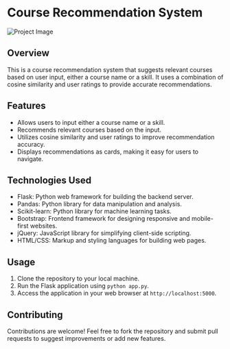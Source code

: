 # Course Recommendation System

![Project Image](project_image.png)

## Overview
This is a course recommendation system that suggests relevant courses based on user input, either a course name or a skill. It uses a combination of cosine similarity and user ratings to provide accurate recommendations.

## Features
- Allows users to input either a course name or a skill.
- Recommends relevant courses based on the input.
- Utilizes cosine similarity and user ratings to improve recommendation accuracy.
- Displays recommendations as cards, making it easy for users to navigate.

## Technologies Used
- Flask: Python web framework for building the backend server.
- Pandas: Python library for data manipulation and analysis.
- Scikit-learn: Python library for machine learning tasks.
- Bootstrap: Frontend framework for designing responsive and mobile-first websites.
- jQuery: JavaScript library for simplifying client-side scripting.
- HTML/CSS: Markup and styling languages for building web pages.

## Usage
1. Clone the repository to your local machine.
3. Run the Flask application using `python app.py`.
4. Access the application in your web browser at `http://localhost:5000`.

## Contributing
Contributions are welcome! Feel free to fork the repository and submit pull requests to suggest improvements or add new features.


